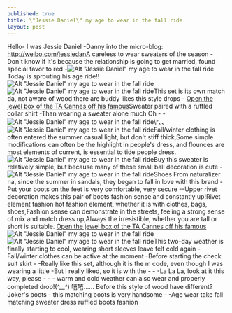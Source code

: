 ```yaml
---
published: true
title: \"Jessie Daniel\" my age to wear in the fall ride
layout: post
---
```

Hello- I was Jessie Daniel -Danny into the micro-blog: http://weibo.com/jessiedanA careless to wear sweaters of the season -Don\'t know if it\'s because the relationship is going to get married, found special favor to red -![Alt \"Jessie Daniel\" my age to wear in the fall ride](https://c1.staticflickr.com/9/8869/28179889196_06c3200e29_b.jpg)Today is sprouting his age ride!!![Alt \"Jessie Daniel\" my age to wear in the fall ride](https://c1.staticflickr.com/9/8621/28136142421_d8eaa1d7ec_b.jpg)![Alt \"Jessie Daniel\" my age to wear in the fall ride](https://c2.staticflickr.com/8/7673/28136155101_89fc12c68b_b.jpg)This set is its own match da, not aware of wood there are buddy likes this style drops - [Open the jewel box of the TA Cannes off his famous](http://www.mkfans.com/2016/05/29/open-the-jewel-box-of-the-ta-cannes-off-his-famous-gigi-little-sister-more-than/)Sweater paired with a ruffled collar shirt -Than wearing a sweater alone much Oh - -![Alt \"Jessie Daniel\" my age to wear in the fall ride](https://c2.staticflickr.com/8/7431/28136167551_b6042f4c94_b.jpg)\r、、![Alt \"Jessie Daniel\" my age to wear in the fall ride](https://c1.staticflickr.com/9/8691/28136176071_458295dce1_b.jpg)Fall/winter clothing is often entered the summer casual light, but don\'t stiff thick,Some simple modifications can often be the highlight in people\'s dress, and flounces are most elements of current, is essential to tide people dress.![Alt \"Jessie Daniel\" my age to wear in the fall ride](https://c1.staticflickr.com/9/8742/27933063200_77ef963292_b.jpg)Buy this sweater is relatively simple, but because many of these small ball decoration is cute -![Alt \"Jessie Daniel\" my age to wear in the fall ride](https://c1.staticflickr.com/9/8689/28109817682_2362401b89_b.jpg)Shoes From naturalizer na, since the summer in sandals, they began to fall in love with this brand -Put your boots on the feet is very comfortable, very secure --Upper rivet decoration makes this pair of boots fashion sense and constantly up!Rivet element fashion hot fashion element, whether it is with clothes, bags, shoes,Fashion sense can demonstrate in the streets, feeling a strong sense of mix and match dress up,Always the irresistible, whether you are tall or short is suitable. [Open the jewel box of the TA Cannes off his famous](http://www.mkfans.com/2016/05/29/open-the-jewel-box-of-the-ta-cannes-off-his-famous-gigi-little-sister-more-than/)![Alt \"Jessie Daniel\" my age to wear in the fall ride](https://c1.staticflickr.com/9/8768/28109826232_d50e697c29_b.jpg)![Alt \"Jessie Daniel\" my age to wear in the fall ride](https://c1.staticflickr.com/9/8640/28109834542_38df856882_b.jpg)This two-day weather is finally starting to cool, wearing short sleeves leave felt cold again -Fall/winter clothes can be active at the moment -Before starting the check suit skirt - -Really like this set, although it is the m code, even though I was wearing a little -But I really liked, so it is with the - - -La La La, look at it this way, please - - - warm and cold weather can also wear and properly completed drop!(*^__^*) 嘻嘻…… Before this style of wood have different?Joker\'s boots - this matching boots is very handsome - -Age wear take fall matching sweater dress ruffled boots fashion